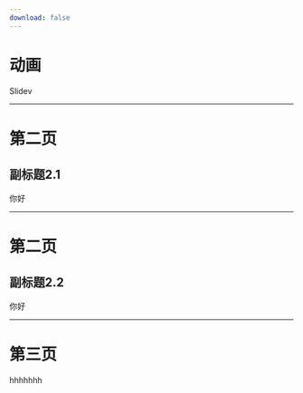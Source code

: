 ```yaml
---
download: false
---
```


# 动画

<div
  v-motion
  :initial="{ x: -80 }"
  :enter="{ x: 0 }">
  Slidev
</div>

---

# 第二页

## 副标题2.1

你好

---

# 第二页

## 副标题2.2

你好

---

# 第三页

hhhhhhh
